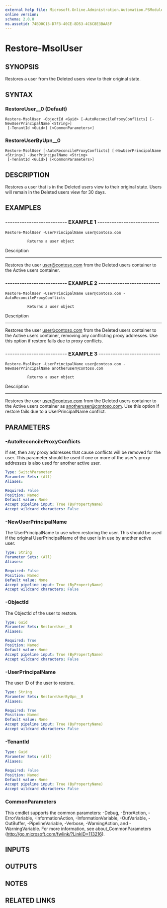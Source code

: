 ```yaml
---
external help file: Microsoft.Online.Administration.Automation.PSModule.dll-Help.xml
online version: 
schema: 2.0.0
ms.assetid: 74BD0C15-D7F3-40CE-8D53-4C6C8E3BAA5F
---
```


# Restore-MsolUser

## SYNOPSIS
Restores a user from the Deleted users view to their original state.

## SYNTAX

### RestoreUser__0 (Default)
```
Restore-MsolUser -ObjectId <Guid> [-AutoReconcileProxyConflicts] [-NewUserPrincipalName <String>]
 [-TenantId <Guid>] [<CommonParameters>]
```

### RestoreUserByUpn__0
```
Restore-MsolUser [-AutoReconcileProxyConflicts] [-NewUserPrincipalName <String>] -UserPrincipalName <String>
 [-TenantId <Guid>] [<CommonParameters>]
```

## DESCRIPTION
Restores a user that is in the Deleted users view to their original state.
Users will remain in the Deleted users view for 30 days.

## EXAMPLES

### -------------------------- EXAMPLE 1 --------------------------
```
Restore-MsolUser -UserPrincipalName user@contoso.com

          Returns a user object
```

Description

-----------

Restores the user user@contoso.com from the Deleted users container to the Active users container.

### -------------------------- EXAMPLE 2 --------------------------
```
Restore-MsolUser -UserPrincipalName user@contoso.com -AutoReconcileProxyConflicts

          Returns a user object
```

Description

-----------

Restores the user user@contoso.com from the Deleted users container to the Active users container, removing any conflicting proxy addresses. 
Use this option if restore fails due to proxy conflicts.

### -------------------------- EXAMPLE 3 --------------------------
```
Restore-MsolUser -UserPrincipalName user@contoso.com -NewUserPrincipalName anotheruser@contoso.com

          Returns a user object
```

Description

-----------

Restores the user user@contoso.com from the Deleted users container to the Active users container as anotheruser@contoso.com. 
Use this option if restore fails due to a UserPrincipalName conflict.

## PARAMETERS

### -AutoReconcileProxyConflicts
If set, then any proxy addresses that cause conflicts will be removed for the user.
This parameter should be used if one or more of the user's proxy addresses is also used for another active user.

```yaml
Type: SwitchParameter
Parameter Sets: (All)
Aliases: 

Required: False
Position: Named
Default value: None
Accept pipeline input: True (ByPropertyName)
Accept wildcard characters: False
```

### -NewUserPrincipalName
The UserPrincipalName to use when restoring the user.
This should be used if the original UserPrincipalName of the user is in use by another active user.

```yaml
Type: String
Parameter Sets: (All)
Aliases: 

Required: False
Position: Named
Default value: None
Accept pipeline input: True (ByPropertyName)
Accept wildcard characters: False
```

### -ObjectId
The ObjectId of the user to restore.

```yaml
Type: Guid
Parameter Sets: RestoreUser__0
Aliases: 

Required: True
Position: Named
Default value: None
Accept pipeline input: True (ByPropertyName)
Accept wildcard characters: False
```

### -UserPrincipalName
The user ID of the user to restore.

```yaml
Type: String
Parameter Sets: RestoreUserByUpn__0
Aliases: 

Required: True
Position: Named
Default value: None
Accept pipeline input: True (ByPropertyName)
Accept wildcard characters: False
```

### -TenantId


```yaml
Type: Guid
Parameter Sets: (All)
Aliases: 

Required: False
Position: Named
Default value: None
Accept pipeline input: True (ByPropertyName)
Accept wildcard characters: False
```

### CommonParameters
This cmdlet supports the common parameters: -Debug, -ErrorAction, -ErrorVariable, -InformationAction, -InformationVariable, -OutVariable, -OutBuffer, -PipelineVariable, -Verbose, -WarningAction, and -WarningVariable. For more information, see about_CommonParameters (http://go.microsoft.com/fwlink/?LinkID=113216).

## INPUTS

## OUTPUTS

## NOTES

## RELATED LINKS



